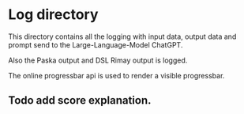 # Log directory

This directory contains all the logging with input data, output data and prompt send to the Large-Language-Model ChatGPT.

Also the Paska output and DSL Rimay output is logged.


The online progressbar api is used to render a visible progressbar.

## Todo add score explanation.
